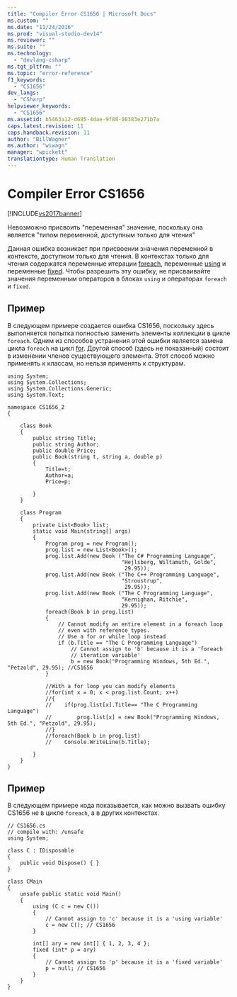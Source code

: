 ```yaml
---
title: "Compiler Error CS1656 | Microsoft Docs"
ms.custom: ""
ms.date: "11/24/2016"
ms.prod: "visual-studio-dev14"
ms.reviewer: ""
ms.suite: ""
ms.technology: 
  - "devlang-csharp"
ms.tgt_pltfrm: ""
ms.topic: "error-reference"
f1_keywords: 
  - "CS1656"
dev_langs: 
  - "CSharp"
helpviewer_keywords: 
  - "CS1656"
ms.assetid: b5463a12-d685-4dae-9f88-08383e271b7a
caps.latest.revision: 11
caps.handback.revision: 11
author: "BillWagner"
ms.author: "wiwagn"
manager: "wpickett"
translationtype: Human Translation
---
```

# Compiler Error CS1656
[!INCLUDE[vs2017banner](../../../csharp/includes/vs2017banner.md)]

Невозможно присвоить "переменная" значение, поскольку она является "типом переменной, доступным только для чтения"  
  
 Данная ошибка возникает при присвоении значения переменной в контексте, доступном только для чтения.  В контекстах только для чтения содержатся переменные итерации [foreach](../../../csharp/language-reference/keywords/foreach-in.md), переменные [using](../../../csharp/language-reference/keywords/using-statement.md) и переменные [fixed](../../../csharp/language-reference/keywords/fixed-statement.md).  Чтобы разрешить эту ошибку, не присваивайте значения переменным операторов в блоках `using` и операторах `foreach` и `fixed`.  
  
## Пример  
 В следующем примере создается ошибка CS1656, поскольку здесь выполняется попытка полностью заменить элементы коллекции в цикле `foreach`.  Одним из способов устранения этой ошибки является замена цикла `foreach` на цикл [for](../../../csharp/language-reference/keywords/for.md).  Другой способ \(здесь не показанный\) состоит в изменении членов существующего элемента. Этот способ можно применять к классам, но нельзя применять к структурам.  
  
```  
using System;  
using System.Collections;  
using System.Collections.Generic;  
using System.Text;  
  
namespace CS1656_2  
{  
  
    class Book  
    {  
        public string Title;  
        public string Author;  
        public double Price;  
        public Book(string t, string a, double p)  
        {  
            Title=t;  
            Author=a;  
            Price=p;  
  
        }  
    }  
  
    class Program  
    {  
        private List<Book> list;  
        static void Main(string[] args)  
        {  
            Program prog = new Program();  
            prog.list = new List<Book>();  
            prog.list.Add(new Book ("The C# Programming Language",  
                                    "Hejlsberg, Wiltamuth, Golde",  
                                     29.95));  
            prog.list.Add(new Book ("The C++ Programming Language",  
                                    "Stroustrup",  
                                     29.95));  
            prog.list.Add(new Book ("The C Programming Language",  
                                    "Kernighan, Ritchie",  
                                    29.95));  
            foreach(Book b in prog.list)  
            {  
                // Cannot modify an entire element in a foreach loop   
                // even with reference types.  
                // Use a for or while loop instead  
                if (b.Title == "The C Programming Language")  
                    // Cannot assign to 'b' because it is a 'foreach   
                    // iteration variable'  
                    b = new Book("Programming Windows, 5th Ed.", "Petzold", 29.95); //CS1656  
            }  
  
            //With a for loop you can modify elements  
            //for(int x = 0; x < prog.list.Count; x++)  
            //{  
            //    if(prog.list[x].Title== "The C Programming Language")  
            //        prog.list[x] = new Book("Programming Windows, 5th Ed.", "Petzold", 29.95);  
            //}  
            //foreach(Book b in prog.list)  
            //    Console.WriteLine(b.Title);  
  
        }  
    }  
}  
```  
  
## Пример  
 В следующем примере кода показывается, как можно вызвать ошибку CS1656 не в цикле `foreach`, а в других контекстах.  
  
```  
// CS1656.cs  
// compile with: /unsafe  
using System;  
  
class C : IDisposable  
{  
    public void Dispose() { }  
}  
  
class CMain  
{  
    unsafe public static void Main()  
    {  
        using (C c = new C())  
        {  
            // Cannot assign to 'c' because it is a 'using variable'  
            c = new C(); // CS1656  
        }  
  
        int[] ary = new int[] { 1, 2, 3, 4 };  
        fixed (int* p = ary)  
        {  
            // Cannot assign to 'p' because it is a 'fixed variable'  
            p = null; // CS1656  
        }  
    }  
}  
```